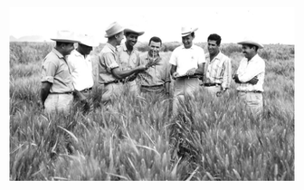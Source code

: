 ![Tribute Page](https://github.com/ishwar-soni/fcc/blob/master/Responsive%20Web%20Design%20Projects/Build%20a%20Tribute%20Page/norman%20borlaug.jpg)